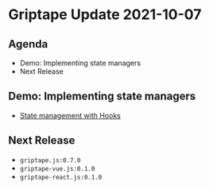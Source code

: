 # Griptape Update 2021-10-07

## Agenda

- Demo: Implementing state managers
- Next Release

## Demo: Implementing state managers

- [State management with Hooks](https://github.com/stakeordie/griptape-sm-hooks)

## Next Release

- `griptape.js:0.7.0`
- `griptape-vue.js:0.1.0`
- `griptape-react.js:0.1.0`
